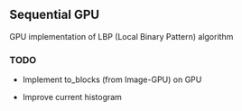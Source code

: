 ## Sequential GPU

GPU implementation of LBP (Local Binary Pattern) algorithm


### TODO

- Implement to\_blocks (from Image-GPU) on GPU

- Improve current histogram

